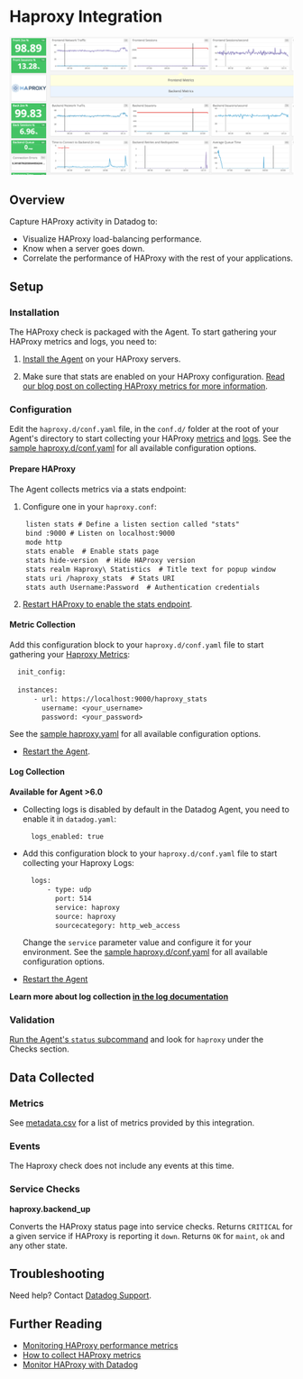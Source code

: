 # Haproxy Integration
![HAProxy Out of the box Dashboard][1]

## Overview

Capture HAProxy activity in Datadog to:

* Visualize HAProxy load-balancing performance.
* Know when a server goes down.
* Correlate the performance of HAProxy with the rest of your applications.

## Setup

### Installation

The HAProxy check is packaged with the Agent. To start gathering your HAProxy metrics and logs, you need to:

1. [Install the Agent][2] on your HAProxy servers. 

2. Make sure that stats are enabled on your HAProxy configuration. [Read our blog post on collecting HAProxy metrics for more information][3].

### Configuration

Edit the `haproxy.d/conf.yaml` file, in the `conf.d/` folder at the root of your Agent's directory to start collecting your HAProxy [metrics](#metric-collection) and [logs](#log-collection).
See the [sample haproxy.d/conf.yaml][6] for all available configuration options.

#### Prepare HAProxy

The Agent collects metrics via a stats endpoint:

1. Configure one in your `haproxy.conf`:

```
    listen stats # Define a listen section called "stats"
    bind :9000 # Listen on localhost:9000
    mode http
    stats enable  # Enable stats page
    stats hide-version  # Hide HAProxy version
    stats realm Haproxy\ Statistics  # Title text for popup window
    stats uri /haproxy_stats  # Stats URI
    stats auth Username:Password  # Authentication credentials
```

2. [Restart HAProxy to enable the stats endpoint][7].

#### Metric Collection

Add this configuration block to your `haproxy.d/conf.yaml` file to start gathering your [Haproxy Metrics](#metrics):

```
  init_config:

  instances:
      - url: https://localhost:9000/haproxy_stats
        username: <your_username>
        password: <your_password>
```

See the [sample haproxy.yaml][6] for all available configuration options.

*  [Restart the Agent][10].

#### Log Collection

**Available for Agent >6.0**

* Collecting logs is disabled by default in the Datadog Agent, you need to enable it in `datadog.yaml`:

  ```
    logs_enabled: true
  ```

* Add this configuration block to your `haproxy.d/conf.yaml` file to start collecting your Haproxy Logs:

  ```
    logs:
        - type: udp
          port: 514
          service: haproxy
          source: haproxy
          sourcecategory: http_web_access
  ```

  Change the `service` parameter value and configure it for your environment. See the [sample haproxy.d/conf.yaml][6] for all available configuration options.

* [Restart the Agent][10]

**Learn more about log collection [in the log documentation][11]**

### Validation

[Run the Agent's `status` subcommand][12] and look for `haproxy` under the Checks section.

## Data Collected
### Metrics
See [metadata.csv][13] for a list of metrics provided by this integration.

### Events
The Haproxy check does not include any events at this time.

### Service Checks
**haproxy.backend_up**

Converts the HAProxy status page into service checks.
Returns `CRITICAL` for a given service if HAProxy is reporting it `down`.
Returns `OK` for `maint`, `ok` and any other state.

## Troubleshooting
Need help? Contact [Datadog Support][14].

## Further Reading

* [Monitoring HAProxy performance metrics][15]
* [How to collect HAProxy metrics][16]
* [Monitor HAProxy with Datadog][17]

[1]: https://raw.githubusercontent.com/DataDog/integrations-core/39f2cb0977c0e0446a0e905d15d2e9a4349b3b5d/haproxy/images/haproxy-dash.png
[2]: https://app.datadoghq.com/account/settings#agent
[3]: https://www.datadoghq.com/blog/how-to-collect-haproxy-metrics/
[6]: https://github.com/DataDog/integrations-core/blob/master/haproxy/conf.yaml.example
[7]: https://www.haproxy.org/download/1.7/doc/management.txt
[10]: https://docs.datadoghq.com/agent/faq/agent-commands/#start-stop-restart-the-agent
[11]: https://docs.datadoghq.com/logs
[12]: https://docs.datadoghq.com/agent/faq/agent-commands/#agent-status-and-information
[13]: https://github.com/DataDog/integrations-core/blob/master/haproxy/metadata.csv
[14]: http://docs.datadoghq.com/help/
[15]: https://www.datadoghq.com/blog/monitoring-haproxy-performance-metrics/
[16]: https://www.datadoghq.com/blog/how-to-collect-haproxy-metrics/
[17]: https://www.datadoghq.com/blog/monitor-haproxy-with-datadog/
